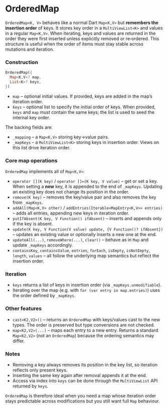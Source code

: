 # OrderedMap

`OrderedMap<K, V>` behaves like a normal Dart `Map<K,V>` but **remembers the insertion order** of keys.  It stores key order in a `MultiViewList<K>` and values in a regular `Map<K,V>`.  When iterating, keys and values are returned in the order they were first inserted unless explicitly removed or re‑ordered.  This structure is useful when the order of items must stay stable across mutations and iteration.

### Construction

```dart
OrderedMap({
  Map<K,V>? map,
  List<K>? keys,
})
```

- `map` – optional initial values.  If provided, keys are added in the map’s iteration order.
- `keys` – optional list to specify the initial order of keys.  When provided, `keys` and `map` must contain the same keys; the list is used to seed the internal key order.

The backing fields are:

- `_mapping` – a `Map<K,V>` storing key→value pairs.
- `_mapKeys` – a `MultiViewList<K>` storing keys in insertion order.  Views on this list drive iteration order.

### Core map operations

`OrderedMap` implements all of `Map<K,V>`:

- `operator [](K key)` / `operator []=(K key, V value)` – get or set a key.  When setting a **new** key, it is appended to the end of `_mapKeys`.  Updating an existing key does not change its position in the order.
- `remove(K key)` – removes the key/value pair and also removes the key from `_mapKeys`.
- `addAll(Map<K,V> other)` / `addEntries(Iterable<MapEntry<K,V>> entries)` – adds all entries, appending new keys in iteration order.
- `putIfAbsent(K key, V Function() ifAbsent)` – inserts and appends only if the key is absent.
- `update(K key, V Function(V value) update, {V Function()? ifAbsent})` – updates an existing value or optionally inserts a new one at the end.
- `updateAll(...)`, `removeWhere(...)`, `clear()` – behave as in `Map` and update `_mapKeys` accordingly.
- `containsKey`, `containsValue`, `entries`, `forEach`, `isEmpty`, `isNotEmpty`, `length`, `values` – all follow the underlying map semantics but reflect the insertion order.

### Iteration

- `keys` returns a list of keys in insertion order (via `_mapKeys.unmodifiable`).
- Iterating over the map (e.g. with `for (var entry in map.entries)`) uses the order defined by `_mapKeys`.

### Other features

- `cast<K2,V2>()` – returns an `OrderedMap` with keys/values cast to the new types.  The order is preserved but type conversions are not checked.
- `map<K2,V2>(...)` – maps each entry to a new entry.  Returns a standard `Map<K2,V2>` (not an `OrderedMap`) because the ordering semantics may differ.

### Notes

- Removing a key always removes its position in the key list, so iteration reflects only present keys.
- Inserting the same key again after removal appends it at the end.
- Access via index into `keys` can be done through the `MultiViewList` API returned by `keys`.

`OrderedMap` is therefore ideal when you need a map whose iteration order stays predictable across modifications but you still want full `Map` behaviour.

